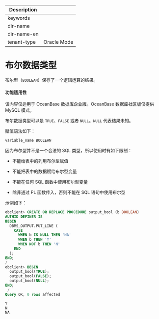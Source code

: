 | Description   |                 |
|---------------|-----------------|
| keywords      |                 |
| dir-name      |                 |
| dir-name-en   |                 |
| tenant-type   | Oracle Mode     |

# 布尔数据类型

布尔型（`BOOLEAN`）保存了一个逻辑运算的结果。


  <main id="notice" >
    <h4>功能适用性</h4>
    <p>该内容仅适用于 OceanBase 数据库企业版。OceanBase 数据库社区版仅提供 MySQL 模式。</p>
  </main>


布尔数据类型可以是 `TRUE`、`FALSE` 或者 `NULL`。`NULL` 代表结果未知。

赋值语法如下：

```javascript
variable_name BOOLEAN
```



因为布尔型并不是一个合法的 SQL 类型，所以使用时有如下限制：

* 不能给表中的列用布尔型赋值

  

* 不能把表中的数据赋给布尔型变量

  

* 不能在任何 SQL 函数中使用布尔型变量

  

* 除非通过 PL 函数传入，否则不能在 SQL 语句中使用布尔型

  




示例如下：

```sql
obclient> CREATE OR REPLACE PROCEDURE output_bool (b BOOLEAN)
AUTHID DEFINER IS
BEGIN
  DBMS_OUTPUT.PUT_LINE (
    CASE 
      WHEN b IS NULL THEN 'NA'
      WHEN b THEN 'Y'
      WHEN NOT b THEN 'N'
    END
  );
END;
/
obclient> BEGIN
  output_bool(TRUE);
  output_bool(FALSE);
  output_bool(NULL);
END;
 /
Query OK, 0 rows affected 

Y
N
NA                       
```


